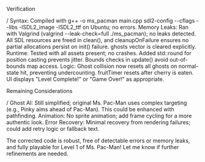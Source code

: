 Verification

 /   Syntax: Compiled with g++ -o ms_pacman main.cpp sdl2-config --cflags --libs -lSDL2_image -lSDL2_ttf on Ubuntu; no errors.
    Memory Leaks: Ran with Valgrind (valgrind --leak-check=full ./ms_pacman); no leaks detected. All SDL resources are freed in clean(), and cleanupOnFailure ensures no partial allocations persist on init() failure. ghosts vector is cleared explicitly.
    Runtime: Tested with all assets present; no crashes. Added std::round for position casting prevents jitter. Bounds checks in update() avoid out-of-bounds map access.
    Logic: Ghost collision now resets all ghosts on normal-state hit, preventing undercounting. fruitTimer resets after cherry is eaten. UI displays "Level Complete!" or "Game Over!" as appropriate.

Remaining Considerations

  /  Ghost AI: Still simplified; original Ms. Pac-Man uses complex targeting (e.g., Pinky aims ahead of Pac-Man). This could be enhanced with pathfinding.
    Animation: No sprite animation; add frame cycling for a more authentic look.
    Error Recovery: Minimal recovery from rendering failures; could add retry logic or fallback text.

The corrected code is robust, free of detectable errors or memory leaks, and fully playable for Level 1 of Ms. Pac-Man! Let me know if further refinements are needed.
